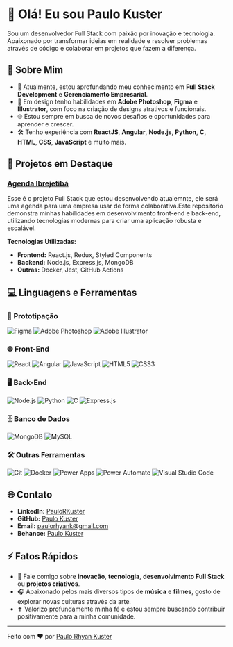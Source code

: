# 👋 Olá! Eu sou Paulo Kuster

Sou um desenvolvedor Full Stack com paixão por inovação e tecnologia. Apaixonado por transformar ideias em realidade e resolver problemas através de código e colaborar em projetos que fazem a diferença.

## 🚀 Sobre Mim

- 🌱 Atualmente, estou aprofundando meu conhecimento em **Full Stack Development** e **Gerenciamento Empresarial**.
- 🎨 Em design tenho habilidades em **Adobe Photoshop**, **Figma** e **Illustrator**, com foco na criação de designs atrativos e funcionais.
- 🌐 Estou sempre em busca de novos desafios e oportunidades para aprender e crescer.
- 🛠️ Tenho experiência com **ReactJS**, **Angular**, **Node.js**, **Python**, **C**, **HTML**, **CSS**, **JavaScript** e muito mais.

<!--![Top Langs](https://github-readme-stats.vercel.app/api/top-langs/?username=PauloRhyanK&layout=compact)-->


## 💼 Projetos em Destaque

### [Agenda Ibrejetibá]([https://github.com/PauloRhyanK/EmBreve](https://github.com/PauloRhyanK/AgendaIbrejetiba)) 
Esse é o projeto Full Stack que estou desenvolvendo atualemnte, ele será uma agenda para uma empresa usar de forma colaborativa.Este repositório demonstra minhas habilidades em desenvolvimento front-end e back-end, utilizando tecnologias modernas para criar uma aplicação robusta e escalável.

**Tecnologias Utilizadas:**
- **Frontend:** React.js, Redux, Styled Components
- **Backend:** Node.js, Express.js, MongoDB
- **Outras:** Docker, Jest, GitHub Actions

## 💻 Linguagens e Ferramentas

### 🎨 Prototipação
![Figma](https://img.shields.io/badge/-Figma-F24E1E?style=flat-square&logo=figma&logoColor=white)
![Adobe Photoshop](https://img.shields.io/badge/-Adobe%20Photoshop-31A8FF?style=flat-square&logo=adobe-photoshop&logoColor=white)
![Adobe Illustrator](https://img.shields.io/badge/-Adobe%20Illustrator-FF9A00?style=flat-square&logo=adobe-illustrator&logoColor=white)

### 🌐 Front-End
![React](https://img.shields.io/badge/-React-61DAFB?style=flat-square&logo=react&logoColor=white)
![Angular](https://img.shields.io/badge/-Angular-DD0031?style=flat-square&logo=angular&logoColor=white)
![JavaScript](https://img.shields.io/badge/-JavaScript-F7DF1E?style=flat-square&logo=javascript&logoColor=white)
![HTML5](https://img.shields.io/badge/-HTML5-E34F26?style=flat-square&logo=html5&logoColor=white)
![CSS3](https://img.shields.io/badge/-CSS3-1572B6?style=flat-square&logo=css3&logoColor=white)

### 🖥️ Back-End
![Node.js](https://img.shields.io/badge/-Node.js-339933?style=flat-square&logo=node.js&logoColor=white)
![Python](https://img.shields.io/badge/-Python-3776AB?style=flat-square&logo=python&logoColor=white)
![C](https://img.shields.io/badge/-C-A8B9CC?style=flat-square&logo=c&logoColor=white)
![Express.js](https://img.shields.io/badge/-Express.js-000000?style=flat-square&logo=express&logoColor=white)

### 🗄️ Banco de Dados
![MongoDB](https://img.shields.io/badge/-MongoDB-47A248?style=flat-square&logo=mongodb&logoColor=white)
![MySQL](https://img.shields.io/badge/-MySQL-4479A1?style=flat-square&logo=mysql&logoColor=white)

### 🛠️ Outras Ferramentas
![Git](https://img.shields.io/badge/-Git-F05032?style=flat-square&logo=git&logoColor=white)
![Docker](https://img.shields.io/badge/-Docker-2496ED?style=flat-square&logo=docker&logoColor=white)
![Power Apps](https://img.shields.io/badge/-Power%20Apps-742774?style=flat-square&logo=powerapps&logoColor=white)
![Power Automate](https://img.shields.io/badge/-Power%20Automate-0066FF?style=flat-square&logo=powerautomate&logoColor=white)
![Visual Studio Code](https://img.shields.io/badge/-Visual%20Studio%20Code-007ACC?style=flat-square&logo=visual-studio-code&logoColor=white)


## 🌐 Contato

- **LinkedIn:** [PauloRKuster](https://www.linkedin.com/in/paulorkuster/)
- **GitHub:** [Paulo Kuster](https://github.com/PauloRhyanK)
- **Email:** paulorhyank@gmail.com
- **Behance:** [Paulo Kuster](https://www.behance.net/paulork)

## ⚡ Fatos Rápidos

- 💬 Fale comigo sobre **inovação**, **tecnologia**, **desenvolvimento Full Stack** ou **projetos criativos**.
- 🎧 Apaixonado pelos mais diversos tipos de **música** e **filmes**, gosto de explorar novas culturas através da arte.
- ✝️ Valorizo profundamente minha fé e estou sempre buscando contribuir positivamente para a minha comunidade.

---

Feito com ❤️ por [Paulo Rhyan Kuster](https://github.com/PauloRhyanK)
